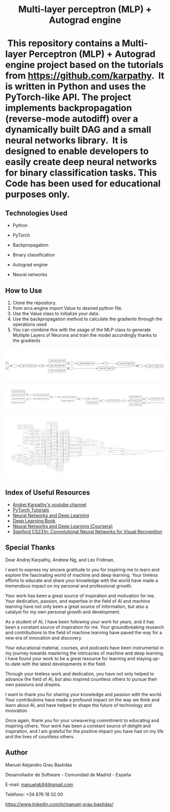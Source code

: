 <h1 align="center"> Multi-layer perceptron (MLP) + Autograd engine <h1>

 This repository contains a Multi-layer Perceptron (MLP) + Autograd engine project based on the tutorials from https://github.com/karpathy.
 It is written in Python and uses the PyTorch-like API. The project implements backpropagation (reverse-mode autodiff) over a dynamically built DAG and a small neural networks library.
 It is designed to enable developers to easily create deep neural networks for binary classification tasks. This Code has been used for educational purposes only.

## Technologies Used

- Python

- PyTorch

- Backpropagation

- Binary classification

- Autograd engine

- Neural networks

## How to Use

1. Clone the repository.
2. from srcs.engine import Value to desired python file.
3. Use the Value class to initialize your data.
4. Use the backpropagation method to calculate the gradients through the operations used
5. You can combine this with the usage of the MLP class to generate Multiple Layers of Neurons and train the model accordingly thanks to the gradients

![Backpropagation example 1](Screenshots/Backpropagation_1.png)


![Backpropagation example 2](Screenshots/Backpropagation_2.png)


![Neural Network](Screenshots/Neural_Network.png)

## Index of Useful Resources

- [Andrej Karpathy's youtube channel](https://www.youtube.com/@AndrejKarpathy)
- [PyTorch Tutorials](https://pytorch.org/tutorials/)
- [Neural Networks and Deep Learning](http://neuralnetworksanddeeplearning.com/)
- [Deep Learning Book](http://www.deeplearningbook.org/)
- [Neural Networks and Deep Learning (Coursera)](https://www.coursera.org/learn/neural-networks-deep-learning)
- [Stanford CS231n: Convolutional Neural Networks for Visual Recognition](http://cs231n.stanford.edu/)

## Special Thanks

Dear Andrej Karpathy, Andrew Ng, and Lex Fridman,

I want to express my sincere gratitude to you for inspiring me to learn and explore the fascinating world of machine and deep learning. Your tireless efforts to educate and share your knowledge with the world have made a tremendous impact on my personal and professional growth.

Your work has been a great source of inspiration and motivation for me. Your dedication, passion, and expertise in the field of AI and machine learning have not only been a great source of information, but also a catalyst for my own personal growth and development.

As a student of AI, I have been following your work for years, and it has been a constant source of inspiration for me. Your groundbreaking research and contributions to the field of machine learning have paved the way for a new era of innovation and discovery.

Your educational material, courses, and podcasts have been instrumental in my journey towards mastering the intricacies of machine and deep learning. I have found your work to be a great resource for learning and staying up-to-date with the latest developments in the field.

Through your tireless work and dedication, you have not only helped to advance the field of AI, but also inspired countless others to pursue their own passions and dreams.

I want to thank you for sharing your knowledge and passion with the world. Your contributions have made a profound impact on the way we think and learn about AI, and have helped to shape the future of technology and innovation.

Once again, thank you for your unwavering commitment to educating and inspiring others. Your work has been a constant source of delight and inspiration, and I am grateful for the positive impact you have had on my life and the lives of countless others.


## Author

Manuel Alejandro Grau Bastidas

Desarrollador de Software - Comunidad de Madrid - España

E-mail: manuelgb94@gmail.com

Teléfono: +34 676 18 02 00

https://www.linkedin.com/in/manuel-grau-bastidas/
